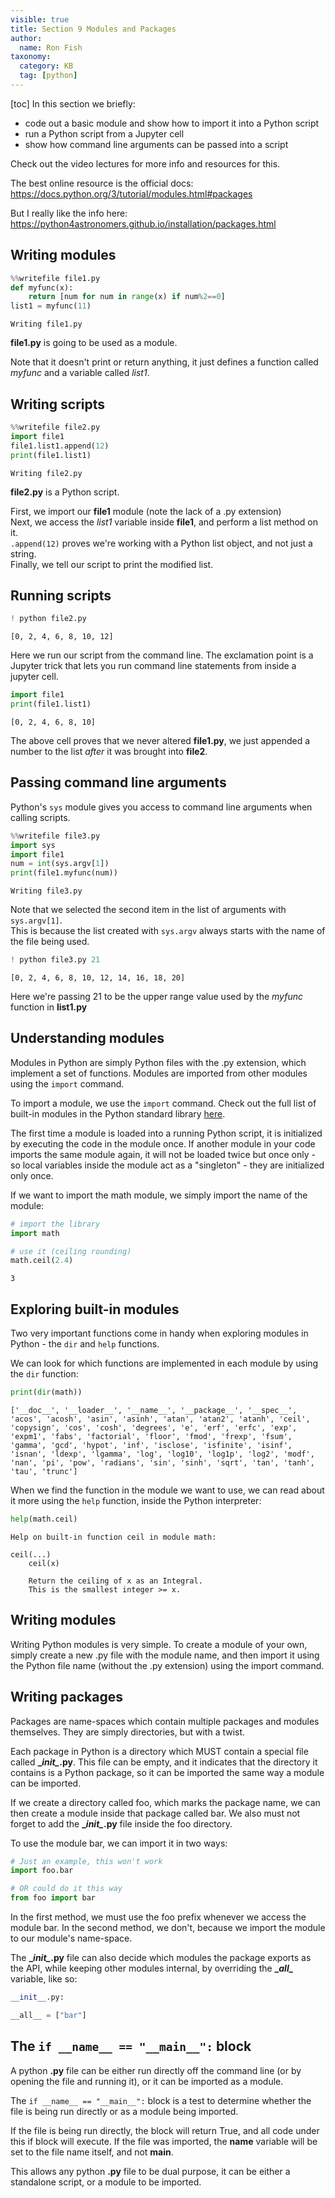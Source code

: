 ```yaml
---
visible: true
title: Section 9 Modules and Packages
author:
  name: Ron Fish
taxonomy:
  category: KB
  tag: [python]
---
```


[toc]
In this section we briefly:
* code out a basic module and show how to import it into a Python script
* run a Python script from a Jupyter cell
* show how command line arguments can be passed into a script

Check out the video lectures for more info and resources for this.

The best online resource is the official docs:
https://docs.python.org/3/tutorial/modules.html#packages

But I really like the info here: https://python4astronomers.github.io/installation/packages.html

## Writing modules


```python
%%writefile file1.py
def myfunc(x):
    return [num for num in range(x) if num%2==0]
list1 = myfunc(11)
```

    Writing file1.py


**file1.py** is going to be used as a module.

Note that it doesn't print or return anything,
it just defines a function called *myfunc* and a variable called *list1*.
## Writing scripts


```python
%%writefile file2.py
import file1
file1.list1.append(12)
print(file1.list1)
```

    Writing file2.py


**file2.py** is a Python script.

First, we import our **file1** module (note the lack of a .py extension)<br>
Next, we access the *list1* variable inside **file1**, and perform a list method on it.<br>
`.append(12)` proves we're working with a Python list object, and not just a string.<br>
Finally, we tell our script to print the modified list.
## Running scripts


```python
! python file2.py
```

    [0, 2, 4, 6, 8, 10, 12]


Here we run our script from the command line. The exclamation point is a Jupyter trick that lets you run command line statements from inside a jupyter cell.


```python
import file1
print(file1.list1)
```

    [0, 2, 4, 6, 8, 10]


The above cell proves that we never altered **file1.py**, we just appended a number to the list *after* it was brought into **file2**.

## Passing command line arguments
Python's `sys` module gives you access to command line arguments when calling scripts.


```python
%%writefile file3.py
import sys
import file1
num = int(sys.argv[1])
print(file1.myfunc(num))
```

    Writing file3.py


Note that we selected the second item in the list of arguments with `sys.argv[1]`.<br>
This is because the list created with `sys.argv` always starts with the name of the file being used.<br>


```python
! python file3.py 21
```

    [0, 2, 4, 6, 8, 10, 12, 14, 16, 18, 20]


Here we're passing 21 to be the upper range value used by the *myfunc* function in **list1.py**

## Understanding modules

Modules in Python are simply Python files with the .py extension, which implement a set of functions. Modules are imported from other modules using the <code>import</code> command.

To import a module, we use the <code>import</code> command. Check out the full list of built-in modules in the Python standard library [here](https://docs.python.org/3/py-modindex.html).

The first time a module is loaded into a running Python script, it is initialized by executing the code in the module once. If another module in your code imports the same module again, it will not be loaded twice but once only - so local variables inside the module act as a "singleton" - they are initialized only once.

If we want to import the math module, we simply import the name of the module:


```python
# import the library
import math
```


```python
# use it (ceiling rounding)
math.ceil(2.4)
```




    3



## Exploring built-in modules
Two very important functions come in handy when exploring modules in Python - the <code>dir</code> and <code>help</code> functions.

We can look for which functions are implemented in each module by using the <code>dir</code> function:


```python
print(dir(math))
```

    ['__doc__', '__loader__', '__name__', '__package__', '__spec__', 'acos', 'acosh', 'asin', 'asinh', 'atan', 'atan2', 'atanh', 'ceil', 'copysign', 'cos', 'cosh', 'degrees', 'e', 'erf', 'erfc', 'exp', 'expm1', 'fabs', 'factorial', 'floor', 'fmod', 'frexp', 'fsum', 'gamma', 'gcd', 'hypot', 'inf', 'isclose', 'isfinite', 'isinf', 'isnan', 'ldexp', 'lgamma', 'log', 'log10', 'log1p', 'log2', 'modf', 'nan', 'pi', 'pow', 'radians', 'sin', 'sinh', 'sqrt', 'tan', 'tanh', 'tau', 'trunc']


When we find the function in the module we want to use, we can read about it more using the <code>help</code> function, inside the Python interpreter:




```python
help(math.ceil)
```

    Help on built-in function ceil in module math:

    ceil(...)
        ceil(x)

        Return the ceiling of x as an Integral.
        This is the smallest integer >= x.



## Writing modules
Writing Python modules is very simple. To create a module of your own, simply create a new .py file with the module name, and then import it using the Python file name (without the .py extension) using the import command.

## Writing packages
Packages are name-spaces which contain multiple packages and modules themselves. They are simply directories, but with a twist.

Each package in Python is a directory which MUST contain a special file called **\__init\__.py**. This file can be empty, and it indicates that the directory it contains is a Python package, so it can be imported the same way a module can be imported.

If we create a directory called foo, which marks the package name, we can then create a module inside that package called bar. We also must not forget to add the **\__init\__.py** file inside the foo directory.

To use the module bar, we can import it in two ways:


```python
# Just an example, this won't work
import foo.bar
```


```python
# OR could do it this way
from foo import bar
```

In the first method, we must use the foo prefix whenever we access the module bar. In the second method, we don't, because we import the module to our module's name-space.

The **\__init\__.py** file can also decide which modules the package exports as the API, while keeping other modules internal, by overriding the **\__all\__** variable, like so:


```python
__init__.py:

__all__ = ["bar"]
```
## The `if __name__ == "__main__":` block

A python **.py** file can be either run directly off the command line (or by opening the file and running it), or it can be imported as a module.

The `if __name__ == "__main__":` block is a test to determine whether the file is being run directly or as a module being imported.

If the file is being run directly, the block will return True, and all code under this if block will execute. If the file was imported, the **__name__** variable will be set to the file name itself, and not **__main__**.

This allows any python **.py** file to be dual purpose, it can be either a standalone script, or a module to be imported. 
